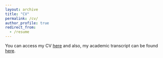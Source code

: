 ```yaml
---
layout: archive
title: "CV"
permalink: /cv/
author_profile: true
redirect_from:
  - /resume
---
```



You can access my CV [here](https://drive.google.com/file/d/1m0ccrUHSUZCZ-80uQMqhKbo7Rwkl-dI4/view?usp=sharing) and
also, my academic transcript can be found [here](https://drive.google.com/file/d/1UnJ8u9AM0akeUvmXsSl3Cap_Kglw34fm/view?usp=sharing).
